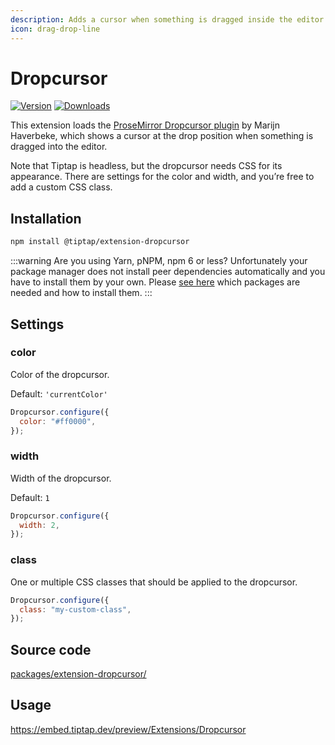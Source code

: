 ```yaml
---
description: Adds a cursor when something is dragged inside the editor.
icon: drag-drop-line
---
```


# Dropcursor

[![Version](https://img.shields.io/npm/v/@tiptap/extension-dropcursor.svg?label=version)](https://www.npmjs.com/package/@tiptap/extension-dropcursor)
[![Downloads](https://img.shields.io/npm/dm/@tiptap/extension-dropcursor.svg)](https://npmcharts.com/compare/@tiptap/extension-dropcursor?minimal=true)

This extension loads the [ProseMirror Dropcursor plugin](https://github.com/ProseMirror/prosemirror-dropcursor) by Marijn Haverbeke, which shows a cursor at the drop position when something is dragged into the editor.

Note that Tiptap is headless, but the dropcursor needs CSS for its appearance. There are settings for the color and width, and you’re free to add a custom CSS class.

## Installation

```bash
npm install @tiptap/extension-dropcursor
```

:::warning Are you using Yarn, pNPM, npm 6 or less?
Unfortunately your package manager does not install peer dependencies automatically and you have to install them by your own. Please [see here](https://tiptap.dev/installation/peer-dependencies#tiptapextension-dropcursor) which packages are needed and how to install them.
:::

## Settings

### color

Color of the dropcursor.

Default: `'currentColor'`

```js
Dropcursor.configure({
  color: "#ff0000",
});
```

### width

Width of the dropcursor.

Default: `1`

```js
Dropcursor.configure({
  width: 2,
});
```

### class

One or multiple CSS classes that should be applied to the dropcursor.

```js
Dropcursor.configure({
  class: "my-custom-class",
});
```

## Source code

[packages/extension-dropcursor/](https://github.com/ueberdosis/tiptap/blob/main/packages/extension-dropcursor/)

## Usage

https://embed.tiptap.dev/preview/Extensions/Dropcursor
